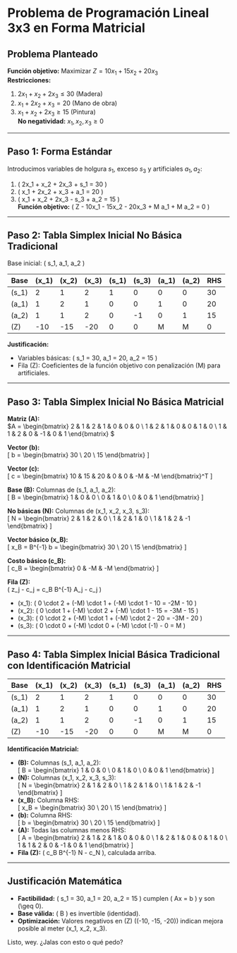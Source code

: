 # Problema de Programación Lineal 3x3 en Forma Matricial

## Problema Planteado

**Función objetivo:** Maximizar $Z = 10x_1 + 15x_2 + 20x_3$  
**Restricciones:**  
1. $2x_1 + x_2 + 2x_3 \leq 30$ (Madera)  
2. $x_1 + 2x_2 + x_3 = 20$ (Mano de obra)  
3. $x_1 + x_2 + 2x_3 \geq 15$ (Pintura)  
**No negatividad:** $x_1, x_2, x_3 \geq 0$

---

## Paso 1: Forma Estándar

Introducimos variables de holgura $s_1$, exceso $s_3$ y artificiales $a_1, a_2$:  
1. \( 2x_1 + x_2 + 2x_3 + s_1 = 30 \)  
2. \( x_1 + 2x_2 + x_3 + a_1 = 20 \)  
3. \( x_1 + x_2 + 2x_3 - s_3 + a_2 = 15 \)  
**Función objetivo:** \( Z - 10x_1 - 15x_2 - 20x_3 + M a_1 + M a_2 = 0 \)

---

## Paso 2: Tabla Simplex Inicial No Básica Tradicional

Base inicial: \( s_1, a_1, a_2 \)

| Base    | \(x_1\) | \(x_2\) | \(x_3\) | \(s_1\) | \(s_3\) | \(a_1\) | \(a_2\) | RHS |
|---------|---------|---------|---------|---------|---------|---------|---------|-----|
| \(s_1\) | 2       | 1       | 2       | 1       | 0       | 0       | 0       | 30  |
| \(a_1\) | 1       | 2       | 1       | 0       | 0       | 1       | 0       | 20  |
| \(a_2\) | 1       | 1       | 2       | 0       | -1      | 0       | 1       | 15  |
| \(Z\)   | -10     | -15     | -20     | 0       | 0       | M       | M       | 0   |

**Justificación:**  
- Variables básicas: \( s_1 = 30, a_1 = 20, a_2 = 15 \)  
- Fila \(Z\): Coeficientes de la función objetivo con penalización \(M\) para artificiales.

---

## Paso 3: Tabla Simplex Inicial No Básica Matricial

**Matriz \(A\):**  
$A = \begin{bmatrix} 
2 & 1 & 2 & 1 & 0 & 0 & 0 \\ 
1 & 2 & 1 & 0 & 0 & 1 & 0 \\ 
1 & 1 & 2 & 0 & -1 & 0 & 1 
\end{bmatrix} $

**Vector \(b\):**  
\[ b = \begin{bmatrix} 30 \\ 20 \\ 15 \end{bmatrix} \]

**Vector \(c\):**  
\[ c = \begin{bmatrix} 10 & 15 & 20 & 0 & 0 & -M & -M \end{bmatrix}^T \]

**Base \(B\):** Columnas de \(s_1, a_1, a_2\):  
\[ B = \begin{bmatrix} 
1 & 0 & 0 \\ 
0 & 1 & 0 \\ 
0 & 0 & 1 
\end{bmatrix} \]

**No básicas \(N\):** Columnas de \(x_1, x_2, x_3, s_3\):  
\[ N = \begin{bmatrix} 
2 & 1 & 2 & 0 \\ 
1 & 2 & 1 & 0 \\ 
1 & 1 & 2 & -1 
\end{bmatrix} \]

**Vector básico \(x_B\):**  
\[ x_B = B^{-1} b = \begin{bmatrix} 30 \\ 20 \\ 15 \end{bmatrix} \]

**Costo básico \(c_B\):**  
\[ c_B = \begin{bmatrix} 0 & -M & -M \end{bmatrix} \]

**Fila \(Z\):**  
\( z_j - c_j = c_B B^{-1} A_j - c_j \)  
- \(x_1\): \( 0 \cdot 2 + (-M) \cdot 1 + (-M) \cdot 1 - 10 = -2M - 10 \)  
- \(x_2\): \( 0 \cdot 1 + (-M) \cdot 2 + (-M) \cdot 1 - 15 = -3M - 15 \)  
- \(x_3\): \( 0 \cdot 2 + (-M) \cdot 1 + (-M) \cdot 2 - 20 = -3M - 20 \)  
- \(s_3\): \( 0 \cdot 0 + (-M) \cdot 0 + (-M) \cdot (-1) - 0 = M \)

---

## Paso 4: Tabla Simplex Inicial Básica Tradicional con Identificación Matricial

| Base    | \(x_1\) | \(x_2\) | \(x_3\) | \(s_1\) | \(s_3\) | \(a_1\) | \(a_2\) | RHS |
|---------|---------|---------|---------|---------|---------|---------|---------|-----|
| \(s_1\) | 2       | 1       | 2       | 1       | 0       | 0       | 0       | 30  |
| \(a_1\) | 1       | 2       | 1       | 0       | 0       | 1       | 0       | 20  |
| \(a_2\) | 1       | 1       | 2       | 0       | -1      | 0       | 1       | 15  |
| \(Z\)   | -10     | -15     | -20     | 0       | 0       | M       | M       | 0   |

**Identificación Matricial:**  
- **\(B\):** Columnas \(s_1, a_1, a_2\):  
  \[ B = \begin{bmatrix} 1 & 0 & 0 \\ 0 & 1 & 0 \\ 0 & 0 & 1 \end{bmatrix} \]
- **\(N\):** Columnas \(x_1, x_2, x_3, s_3\):  
  \[ N = \begin{bmatrix} 2 & 1 & 2 & 0 \\ 1 & 2 & 1 & 0 \\ 1 & 1 & 2 & -1 \end{bmatrix} \]
- **\(x_B\):** Columna RHS:  
  \[ x_B = \begin{bmatrix} 30 \\ 20 \\ 15 \end{bmatrix} \]
- **\(b\):** Columna RHS:  
  \[ b = \begin{bmatrix} 30 \\ 20 \\ 15 \end{bmatrix} \]
- **\(A\):** Todas las columnas menos RHS:  
  \[ A = \begin{bmatrix} 2 & 1 & 2 & 1 & 0 & 0 & 0 \\ 1 & 2 & 1 & 0 & 0 & 1 & 0 \\ 1 & 1 & 2 & 0 & -1 & 0 & 1 \end{bmatrix} \]
- **Fila \(Z\):** \( c_B B^{-1} N - c_N \), calculada arriba.

---

## Justificación Matemática

- **Factibilidad:** \( s_1 = 30, a_1 = 20, a_2 = 15 \) cumplen \( Ax = b \) y son \(\geq 0\).  
- **Base válida:** \( B \) es invertible (identidad).  
- **Optimización:** Valores negativos en \(Z\) (\(-10, -15, -20\)) indican mejora posible al meter \(x_1, x_2, x_3\).

Listo, wey. ¿Jalas con esto o qué pedo?
